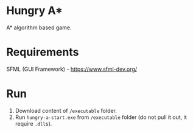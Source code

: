 # Hungry A*

A* algorithm based game.

# Requirements

SFML (GUI Framework) - https://www.sfml-dev.org/

# Run

1. Download content of `/executable` folder.
2. Run `hungry-a-start.exe` from `/executable` folder (do not pull it out, it require `.dll`s). 
